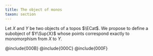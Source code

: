 ```yaml
---
title: The object of monos
taxon: section
---
```


Let $X$ and $Y$ be two objects of a topos $\ECat$. We propose to define a subobject of $Y\Sup{X}$ whose points correspond exactly to monomorphism from $X$ to $Y$.

@include{000B}
@include{000C}
@include{000F}
